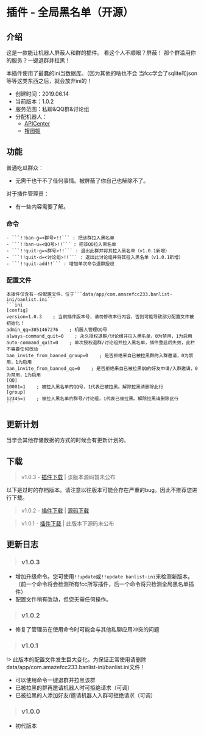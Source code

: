 # 插件 - 全局黑名单（开源）

## 介绍

这是一款能让机器人屏蔽人和群的插件。 
看这个人不顺眼？屏蔽！
那个群滥用你的服务？一键退群并拉黑！

本插件使用了最蠢的ini当数据库。（因为其他的啥也不会
当fcc学会了sqlite和json等等这类东西之后，就会放弃ini的！

 - 创建时间：2019.06.14
 - 当前版本：1.0.2
 - 服务范围：私聊&QQ群&讨论组
 - 分配机器人：
   - [APICenter](api_main.md)
   - [搜图姬](picfinder.md)
 
## 功能

普通吃瓜群众：
  - 无需干也干不了任何事情。被屏蔽了你自己也解除不了。

对于插件管理员：
  - 有一些内容需要了解。
  
  ### 命令
    - ```!!ban-g=<群号>!!``` : 把该群拉入黑名单
	- ```!!ban-u=<QQ号>!!``` : 把该QQ拉入黑名单
	- ```!!quit-g=<群号>!!``` : 退出此群并将其拉入黑名单（v1.0.1新增）
	- ```!!quit-d=<讨论组>!!``` : 退出此讨论组并将其拉入黑名单（v1.0.1新增）
	- ```!!quit-add!!``` : 增加单次命令退群授权
	
  ### 配置文件
    本插件仅含有一份配置文件，位于```data/app/com.amazefcc233.banlist-ini/banlist.ini```
	```ini
    [config]
	version=1.0.3    ; 当前插件版本号，请勿修改本行内容，否则可能导致部分配置文件被初始化！
    admin_qq=3051467276    ; 机器人管理QQ号
    always-command_quit=0    ; 永久授权退群/讨论组并拉入黑名单，0为禁用，1为启用
    auto-command_quit=0    ; 单次授权退群/讨论组并拉入黑名单，插件重启后失效，此栏不需要任何改动
    ban_invite_from_banned_group=0    ; 是否拒绝来自已被拉黑群的入群邀请，0为禁用，1为启用
    ban_invite_from_banned_qq=0    ; 是否拒绝来自已被拉黑QQ的好友申请/入群邀请，0为禁用，1为启用
    [QQ]
    10001=1    ; 被拉入黑名单的QQ号，1代表已被拉黑。解除拉黑请删除此行
    [group]
    12345=1    ; 被拉入黑名单的群号/讨论组，1代表已被拉黑。解除拉黑请删除此行
	```
  
## 更新计划

  当学会其他存储数据的方式的时候会有更新计划的。
  
## 下载

  > v1.0.3 - [插件下载](https://cqp.cc/t/43675) | 该版本源码暂未公布
  
  以下是过时的存档版本。请注意以往版本可能会存在严重的bug。因此不推荐您进行下载。
  
  > v1.0.2 - [插件下载](https://ro.amazefcc233.com/dl/plugins/banlist-ini/1.0.2/com.amazefcc233.banlist-ini.cpk) | [源码下载](https://cqp.cc/t/43675)  
  
  > v1.0.1 - [插件下载](https://ro.amazefcc233.com/dl/plugins/banlist-ini/1.0.1/com.amazefcc233.banlist-ini.cpk) | 此版本下源码未公布
  
## 更新日志
  
  > ### v1.0.3
  
  - 增加升级命令。您可使用```!!update```或```!!update banlist-ini```来检测新版本。
    （前一个命令将会检测所有fcc所写插件，后一个命令将只检测全局黑名单插件）
  - 配置文件稍有改动，但您无需任何操作。
  
  > ### v1.0.2
  
  - 修复了管理员在使用命令时可能会与其他私聊应用冲突的问题
  
  > ### v1.0.1
  
  !> 此版本的配置文件发生巨大变化。为保证正常使用请删除data/app/com.amazefcc233.banlist-ini/banlist.ini文件！    
    
  - 可以使用命令一键退群并拉黑该群
  - 已被拉黑的群再邀请机器人时可拒绝请求（可调）
  - 已被拉黑的人添加好友/邀请机器人入群可拒绝请求（可调）
  
  
  > ### v1.0.0
  
  - 初代版本
  